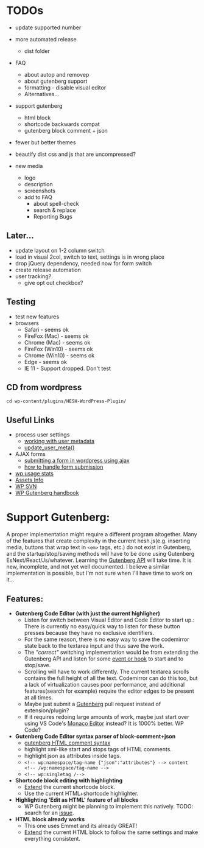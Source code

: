 # TODOs
- update supported number
- more automated release
	- dist folder
- FAQ
	- about autop and removep
	- about gutenberg support
	- formatting - disable visual editor
	- Alternatives...

- support gutenberg
	- html block
	- shortcode backwards compat
	- gutenberg block comment + json

- fewer but better themes
- beautify dist css and js that are uncompressed?

- new media
	- logo
	- description
	- screenshots
	- add to FAQ
		- about spell-check
		- search & replace
		- Reporting Bugs

## Later...
- update layout on 1-2 column switch
- load in visual 2col, switch to text, settings is in wrong place
- drop jQuery dependency, needed now for form switch
- create release automation
- user tracking?
	- give opt out checkbox?

    
## Testing
- test new features
- browsers
    - Safari - seems ok
    - FireFox (Mac) - seems ok
    - Chrome (Mac) - seems ok
    - FireFox (Win10) - seems ok
    - Chrome (Win10) - seems ok
    - Edge - seems ok
    - IE 11 - Support dropped. Don't test

## CD from wordpress
`cd wp-content/plugins/HESH-WordPress-Plugin/`


## Useful Links
- process user settings
	- [working with user metadata](https://developer.wordpress.org/plugins/users/working-with-user-metadata/)
	- [update_user_meta()](https://codex.wordpress.org/Function_Reference/update_user_meta)
- AJAX forms
	- [submitting a form in wordpress using ajax](https://teamtreehouse.com/community/submitting-a-form-in-wordpress-using-ajax)
	- [how to handle form submission](http://wordpress.stackexchange.com/questions/60758/how-to-handle-form-submission)
- [wp usage stats](https://wordpress.org/about/stats/)
- [Assets Info](https://developer.wordpress.org/plugins/wordpress-org/plugin-assets/)
- [WP SVN](https://developer.wordpress.org/plugins/wordpress-org/how-to-use-subversion/)
- [WP Gutenberg handbook](https://wordpress.org/gutenberg/handbook/)


# Support Gutenberg:
A proper implementation might require a different program altogether. Many of the features that create complexity in the current hesh.js(e.g. inserting media, buttons that wrap text in `<em>` tags, etc.) do not exist in Gutenberg, and the startup/stop/saving methods will have to be done using Gutenberg EsNext/React/Js/whatever. Learning the [Gutenberg API](https://wordpress.org/gutenberg/handbook/) will take time. It is new, incomplete, and not yet well documented. I believe a similar implementation is possible, but I'm not sure when I'll have time to work on it...
## Features:
- __Gutenberg Code Editor (with just the current highligher)__
	- Listen for switch between Visual Editor and Code Editor to start up.: There is currently no easy/quick way to listen for these button presses because they have no exclusive identifiers.
	- For the same reason, there is no easy way to save the codemirror state back to the textarea input and thus save the work.
	- The _"correct"_ switching implementation would be from extending the Gutenberg API and listen for some [event or hook](https://wordpress.org/gutenberg/handbook/extensibility/extending-editor/) to start and to stop/save.
	- Scrolling will have to work differently. The current textarea scrolls contains the full height of all the text. Codemirror can do this too, but a lack of virtualization causes poor performance, and additional features(search for example) require the editor edges to be present at all times.
	- Maybe just submit a [Gutenberg](https://github.com/WordPress/gutenberg) pull request instead of extension/plugin?
	- If it requires redoing large amounts of work, maybe just start over using VS Code's [Monaco Editor](https://microsoft.github.io/monaco-editor/) instead? It is 1000% better. WP Code?
- __Gutenberg Code Editor syntax parser of block-comment+json__
	- [gutenberg HTML comment syntax](https://wordpress.org/gutenberg/handbook/language/#the-anatomy-of-a-serialized-block)
	- highlight xml-like start and stops tags of HTML comments.
	- highlight json as attributes inside tags.
	- `<!-- wp:namespace/tag-name {"json":"attributes"} --> content <!-- /wp:namespace/tag-name -->`
	- `<!-- wp:singletag /-->`
- __Shortcode block editing with highlighting__
	- [Extend](https://wordpress.org/gutenberg/handbook/extensibility/extending-blocks/) the current shortcode block.
	- Use the current HTML+shortcode highlighter.
- __Highlighting 'Edit as HTML' feature of all blocks__
	- WP Gutenberg might be planning to implement this natively. TODO: search for an [issue](https://github.com/WordPress/gutenberg/issues).
- __HTML block already works__
	- This one uses Emmet and its already GREAT!
	- [Extend](https://wordpress.org/gutenberg/handbook/extensibility/extending-blocks/) the current HTML block to follow the same settings and make everything consistent.